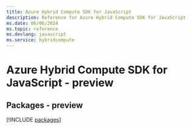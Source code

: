```yaml
---
title: Azure Hybrid Compute SDK for JavaScript
description: Reference for Azure Hybrid Compute SDK for JavaScript
ms.date: 06/06/2024
ms.topic: reference
ms.devlang: javascript
ms.service: hybridcompute
---
```

# Azure Hybrid Compute SDK for JavaScript - preview
## Packages - preview
[!INCLUDE [packages](hybrid-compute-index.md)]